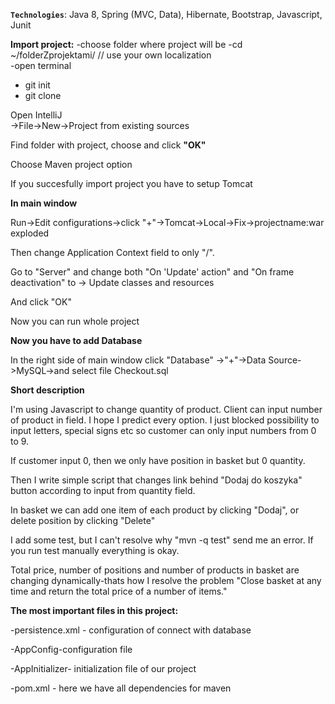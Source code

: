 **`Technologies`**: Java 8, Spring (MVC, Data), Hibernate, Bootstrap, Javascript, Junit

**Import project:**
-choose folder where project will be
-cd ~/folderZprojektami/ // use your own localization <br>
-open terminal<br>
- git init <br>
- git clone <br>

Open IntelliJ <br>
->File->New->Project from existing sources<br>

Find folder with project, choose and click **"OK"**<br>

Choose Maven project option

If you succesfully import project you have to setup Tomcat

<b>In main window</b>

Run->Edit configurations->click "+"->Tomcat->Local->Fix->projectname:war exploded

Then change Application Context field to only "/".
 
 Go to "Server" and change both "On 'Update' action" and "On frame deactivation" to -> Update classes and resources
 
 And click "OK"
 
 Now you can run whole project
 
 <b>Now you have to add Database</b>
 
 In the right side of main window click "Database" ->"+"->Data Source->MySQL->and select file Checkout.sql 
 
 <b>Short description</b>
 
I'm using Javascript to change quantity of product. Client can input number of product in field. 
I hope I predict every option. I just blocked possibility to input letters, special signs etc
 so customer can only input numbers from 0 to 9.
 
 If customer input 0, then we only have position in basket but 0 quantity.
 
 Then I write simple script that changes link behind "Dodaj do koszyka" button according to input from quantity field.
 
 In basket we can add one item of each product by clicking "Dodaj", or delete position by clicking "Delete"
 
 I add some test, but I can't resolve why "mvn -q test" send me an error. If you run test manually everything is okay.
 
 
 Total price, number of positions and number of products in basket are changing dynamically-thats how I resolve the problem "Close basket at any time and return the total price of a number of items."
 
 <b>The most important files in this project:</b>
 
 -persistence.xml - configuration of connect with database
 
 -AppConfig-configuration file
 
 -AppInitializer- initialization file of our project
 
 -pom.xml - here we have all dependencies for maven
 
 
 